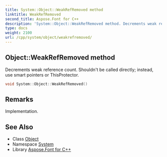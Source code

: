 ```yaml
---
title: System::Object::WeakRefRemoved method
linktitle: WeakRefRemoved
second_title: Aspose.Font for C++
description: 'System::Object::WeakRefRemoved method. Decrements weak reference count. Shouldn''t be called directly; instead, use smart pointers or ThisProtector in C++.'
type: docs
weight: 2100
url: /cpp/system/object/weakrefremoved/
---
```

## Object::WeakRefRemoved method


Decrements weak reference count. Shouldn't be called directly; instead, use smart pointers or ThisProtector.

```cpp
void System::Object::WeakRefRemoved()
```

## Remarks


Implementation. 
## See Also

* Class [Object](../)
* Namespace [System](../../)
* Library [Aspose.Font for C++](../../../)
